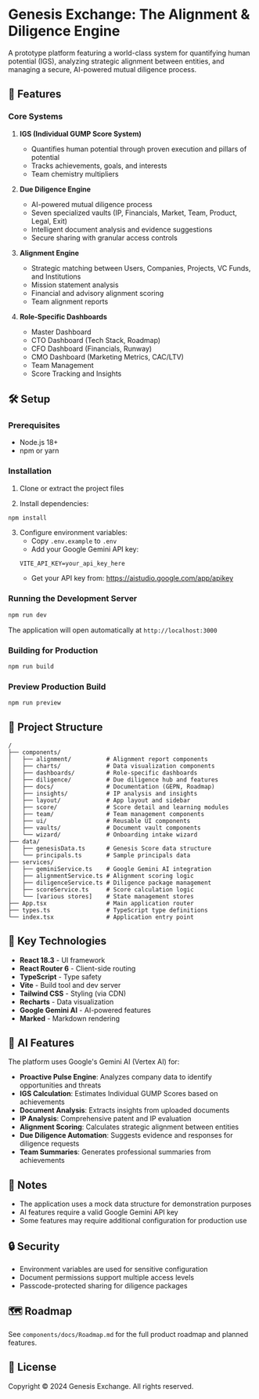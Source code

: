 # Genesis Exchange: The Alignment & Diligence Engine

A prototype platform featuring a world-class system for quantifying human potential (IGS), analyzing strategic alignment between entities, and managing a secure, AI-powered mutual diligence process.

## 🚀 Features

### Core Systems

1. **IGS (Individual GUMP Score System)**
   - Quantifies human potential through proven execution and pillars of potential
   - Tracks achievements, goals, and interests
   - Team chemistry multipliers

2. **Due Diligence Engine**
   - AI-powered mutual diligence process
   - Seven specialized vaults (IP, Financials, Market, Team, Product, Legal, Exit)
   - Intelligent document analysis and evidence suggestions
   - Secure sharing with granular access controls

3. **Alignment Engine**
   - Strategic matching between Users, Companies, Projects, VC Funds, and Institutions
   - Mission statement analysis
   - Financial and advisory alignment scoring
   - Team alignment reports

4. **Role-Specific Dashboards**
   - Master Dashboard
   - CTO Dashboard (Tech Stack, Roadmap)
   - CFO Dashboard (Financials, Runway)
   - CMO Dashboard (Marketing Metrics, CAC/LTV)
   - Team Management
   - Score Tracking and Insights

## 🛠️ Setup

### Prerequisites

- Node.js 18+ 
- npm or yarn

### Installation

1. Clone or extract the project files

2. Install dependencies:
```bash
npm install
```

3. Configure environment variables:
   - Copy `.env.example` to `.env`
   - Add your Google Gemini API key:
   ```
   VITE_API_KEY=your_api_key_here
   ```
   - Get your API key from: https://aistudio.google.com/app/apikey

### Running the Development Server

```bash
npm run dev
```

The application will open automatically at `http://localhost:3000`

### Building for Production

```bash
npm run build
```

### Preview Production Build

```bash
npm run preview
```

## 📁 Project Structure

```
/
├── components/
│   ├── alignment/          # Alignment report components
│   ├── charts/             # Data visualization components
│   ├── dashboards/         # Role-specific dashboards
│   ├── diligence/          # Due diligence hub and features
│   ├── docs/               # Documentation (GEPN, Roadmap)
│   ├── insights/           # IP analysis and insights
│   ├── layout/             # App layout and sidebar
│   ├── score/              # Score detail and learning modules
│   ├── team/               # Team management components
│   ├── ui/                 # Reusable UI components
│   ├── vaults/             # Document vault components
│   └── wizard/             # Onboarding intake wizard
├── data/
│   ├── genesisData.ts      # Genesis Score data structure
│   └── principals.ts       # Sample principals data
├── services/
│   ├── geminiService.ts    # Google Gemini AI integration
│   ├── alignmentService.ts # Alignment scoring logic
│   ├── diligenceService.ts # Diligence package management
│   ├── scoreService.ts     # Score calculation logic
│   └── [various stores]    # State management stores
├── App.tsx                 # Main application router
├── types.ts                # TypeScript type definitions
└── index.tsx               # Application entry point
```

## 🔑 Key Technologies

- **React 18.3** - UI framework
- **React Router 6** - Client-side routing
- **TypeScript** - Type safety
- **Vite** - Build tool and dev server
- **Tailwind CSS** - Styling (via CDN)
- **Recharts** - Data visualization
- **Google Gemini AI** - AI-powered features
- **Marked** - Markdown rendering

## 🧪 AI Features

The platform uses Google's Gemini AI (Vertex AI) for:

- **Proactive Pulse Engine**: Analyzes company data to identify opportunities and threats
- **IGS Calculation**: Estimates Individual GUMP Scores based on achievements
- **Document Analysis**: Extracts insights from uploaded documents
- **IP Analysis**: Comprehensive patent and IP evaluation
- **Alignment Scoring**: Calculates strategic alignment between entities
- **Due Diligence Automation**: Suggests evidence and responses for diligence requests
- **Team Summaries**: Generates professional summaries from achievements

## 📝 Notes

- The application uses a mock data structure for demonstration purposes
- AI features require a valid Google Gemini API key
- Some features may require additional configuration for production use

## 🔒 Security

- Environment variables are used for sensitive configuration
- Document permissions support multiple access levels
- Passcode-protected sharing for diligence packages

## 🗺️ Roadmap

See `components/docs/Roadmap.md` for the full product roadmap and planned features.

## 📄 License

Copyright © 2024 Genesis Exchange. All rights reserved.
